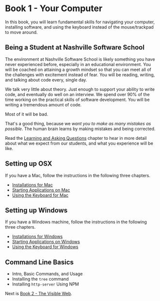 # Book 1 - Your Computer

In this book, you will learn fundamental skills for navigating your computer, installing software, and using the keyboard instead of the mouse/trackpad to move around.

## Being a Student at Nashville Software School

The environment at Nashville Software School is likely something you have never experienced before, especially in an educational environment. You will be coached on attaining a growth mindset so that you can meet all of the challenges with excitement instead of fear. You will be reading, writing, and talking about code every, single day.

We talk very little about theory. Just enough to support your ability to write code, and eventually do well on an interview. We spend over 90% of the time working on the practical skills of software development. You will be writing a tremendous amount of code.

Most of it will be bad.

That's a good thing, because we _want you to make as many mistakes as possible_. The human brain learns by making mistakes and being corrected.

Read the [Learning and Asking Questions](./chapters/HOW_TO_LEARN.md) chapter to hear in more detail about what we expect from our students, and what you experience will be like.

## Setting up OSX

If you have a Mac, follow the instructions in the following three chapters.

* [Installations for Mac](./chapters/GETTING_STARTED_MAC.asciidoc)
* [Starting Applications on Mac](./chapters/RUNNING_APPS_MAC.md)
* [Using the Keyboard for Mac](./chapters/APP_TAB_SWITCHING_MAC.md)

## Setting up Windows

If you have a Windows machine, follow the instructions in the following three chapters.

* [Installations for Windows](./chapters/GETTING_STARTED_WINDOWS.asciidoc)
* [Starting Applications on Windows](./chapters/RUNNING_APPS_WINDOWS.md)
* [Using the Keyboard for Windows](./chapters/APP_TAB_SWITCHING_WINDOWS.md)


## Command Line Basics

* Intro, Basic Commands, and Usage
* Installing the `tree` command
* Installing `http-server` Using NPM

Next is [Book 2 - The Visible Web](../book-2-the-visible-web/README.asciidoc).

